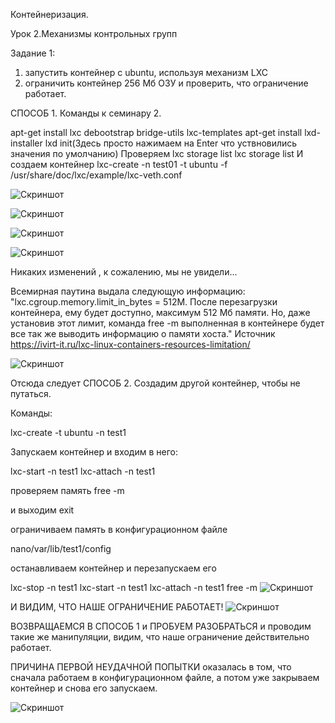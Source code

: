 Контейнеризация.

 Урок 2.Механизмы контрольных групп

Задание 1:
1) запустить контейнер с ubuntu, используя механизм LXC
2) ограничить контейнер 256 Мб ОЗУ и проверить, что ограничение работает.

СПОСОБ 1. Команды к семинару 2.

apt-get install lxc debootstrap bridge-utils lxc-templates
apt-get install lxd-installer
lxd init(Здесь просто нажимаем на Enter что уствновились значения по умолчанию)
Проверяем
lxc storage list
lxc storage list
И создаем контейнер
lxc-create -n test01 -t ubuntu -f /usr/share/doc/lxc/example/lxc-veth.conf

![Скриншот](/Seminar_2/image1.jpg)

![Скриншот](/Seminar_2/image2.jpg)

![Скриншот](/Seminar_2/image3.jpg)

![Скриншот](/Seminar_2/image4.jpg)

Никаких изменений , к сожалению, мы не увидели...

Всемирная паутина выдала следующую информацию:
"lxc.cgroup.memory.limit_in_bytes = 512M. После перезагрузки контейнера, ему будет доступно, максимум 512 Мб памяти. Но, даже установив этот лимит, команда free -m выполненная в контейнере будет все так же выводить информацию о памяти хоста." Источник https://ivirt-it.ru/lxc-linux-containers-resources-limitation/

![Скриншот](/Seminar_2/image5.jpg)

Отсюда следует СПОСОБ 2.
Создадим другой контейнер, чтобы не путаться.

Команды: 

lxc-create -t ubuntu -n test1

Запускаем контейнер и входим в него:

lxc-start -n test1
lxc-attach -n test1

проверяем память
free -m

и выходим exit

ограничиваем память в конфигурационном файле

nano/var/lib/test1/config

останавливаем контейнер и перезапускаем его

lxc-stop -n test1
lxc-start -n test1
lxc-attach -n test1
free -m
![Скриншот](/Seminar_2/image6.jpg)



И ВИДИМ, ЧТО НАШЕ ОГРАНИЧЕНИЕ РАБОТАЕТ!
![Скриншот](/Seminar_2/image7.jpg)

ВОЗВРАЩАЕМСЯ В СПОСОБ 1 и ПРОБУЕМ РАЗОБРАТЬСЯ и проводим такие же манипуляции, видим, что наше ограничение действительно работает. 

ПРИЧИНА ПЕРВОЙ НЕУДАЧНОЙ ПОПЫТКИ оказалась в том, что сначала работаем в конфигурационном файле, а потом уже закрываем контейнер и снова его запускаем.

![Скриншот](/Seminar_2/image8.jpg)